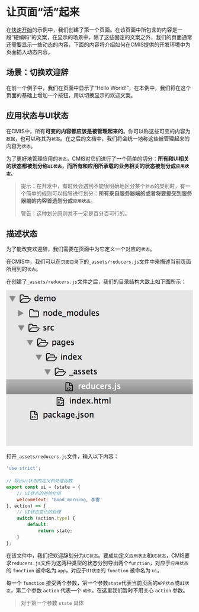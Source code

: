 # 让页面“活”起来

在[快速开始](#快速开始.md)的示例中，我们创建了第一个页面。在该页面中所包含的内容是一段“硬编码”的文案，在显示的场景中，除了这些固定的文案之外，我们的页面通常还需要显示一些动态的内容，下面的内容将介绍如何在CMIS提供的开发环境中为页面插入动态内容。

## 场景：切换欢迎辞

在前一个例子中，我们在页面中显示了“Hello World!”，在本例中，我们将在这个页面的基础上增加一个按钮，用以切换显示的欢迎文案。

## 应用状态与UI状态

在CMIS中，所有**可变的内容都应该是被管理起来的**。你可以称这些可变的内容为```数据```，也可以称其为```状态```。在之后的文档中，我们将会统一地称这些被管理起来的内容为```状态```。

为了更好地管理应用的```状态```，CMIS对它们进行了一个简单的切分：**所有和UI相关的状态都被划分称```UI状态```，而所有和应用所承载的业务相关的状态被划分成```应用状态```**。

> 提示：在开发中，有时候会遇到不能很明确地区分某个```状态```的类别时，有一个简单的规则可以指导进行划分：**所有来自服务器端的或者将要提交到服务器端的内容首选划分成```应用状态```**。
> 
> 警告：这种划分原则并不一定是百分百可行的。

## 描述状态

为了能改变欢迎辞，我们需要在页面中为它定义一个对应的```状态```。

在CMIS中，我们可以在```页面目录```下的```_assets/reducers.js```文件中来描述当前页面所用到的```状态```。

在创建了```_assets/reducers.js```文件之后，我们的目录结构大致上如下图所示：

![](8FF2042E-F66A-4F75-BAC1-9BC6B0837DC8.png)

打开```_assets/reducers.js```文件，输入以下内容：

```javascript
'use strict';

// 导出ui状态的定义和处理函数
export const ui = (state = {
    // UI状态的初始化值
    welcomeText: 'Good morning, 李雷'
}, action) => {
    // UI状态变化的处理
    switch (action.type) {
        default:
            return state;
    }
};
```


在该文件中，我们把欢迎辞划分为```UI状态```。要成功定义```应用状态```和```UI状态```，CMIS要求```reducers.js```文件为这两种类型的状态分别导出两个```function```，对应于```应用状态```的 ```function``` 被命名为 ```app```，对应于```UI状态```的 ```function``` 被命名为 ```ui```。

每一个 ```function``` 接受两个参数，第一个参数```state```代表当前页面的```APP状态```或```UI状态```，第二个参数 ```action``` 代表一个 ```动作```。在这里我们暂时不用关心 ```action``` 参数。

> 对于第一个参数 ```state``` 具体